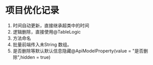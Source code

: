 # 项目优化记录
1. 时间自动更新，直接继承超类中的时间
2. 逻辑删除，直接使用@TableLogic
3. 方法命名
4. 批量前端传入未String 数组。
5. 是否删除等默认默认信息隐藏@ApiModelProperty(value = "是否删除",hidden = true)